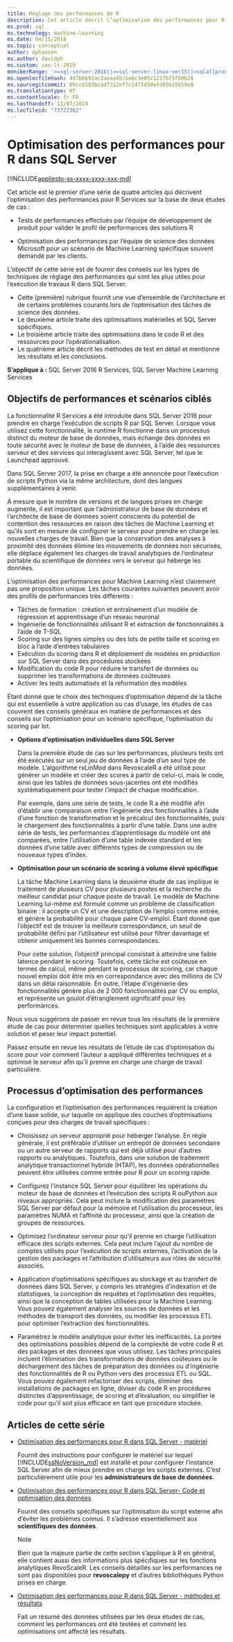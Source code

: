 ```yaml
---
title: Réglage des performances de R
description: Cet article décrit l’optimisation des performances pour R Services.
ms.prod: sql
ms.technology: machine-learning
ms.date: 04/15/2018
ms.topic: conceptual
author: dphansen
ms.author: davidph
ms.custom: seo-lt-2019
monikerRange: '>=sql-server-2016||>=sql-server-linux-ver15||=sqlallproducts-allversions'
ms.openlocfilehash: 4d7b6b91ac3aeaa45c5e6c3e05c12176f5f60b28
ms.sourcegitcommit: 09ccd103bcad7312ef7c2471d50efd85615b59e8
ms.translationtype: HT
ms.contentlocale: fr-FR
ms.lasthandoff: 11/07/2019
ms.locfileid: "73727362"
---
```

# <a name="performance-tuning-for-r-in-sql-server"></a>Optimisation des performances pour R dans SQL Server
[!INCLUDE[appliesto-ss-xxxx-xxxx-xxx-md](../../includes/appliesto-ss-xxxx-xxxx-xxx-md.md)]

Cet article est le premier d’une série de quatre articles qui décrivent l’optimisation des performances pour R Services sur la base de deux études de cas :

- Tests de performances effectués par l’équipe de développement de produit pour valider le profil de performances des solutions R

- Optimisation des performances par l’équipe de science des données Microsoft pour un scénario de Machine Learning spécifique souvent demandé par les clients.

L’objectif de cette série est de fournir des conseils sur les types de techniques de réglage des performances qui sont les plus utiles pour l’exécution de travaux R dans SQL Server.

+ Cette (première) rubrique fournit une vue d’ensemble de l’architecture et de certains problèmes courants lors de l’optimisation des tâches de science des données.
+ Le deuxième article traite des optimisations matérielles et SQL Server spécifiques.
+ Le troisième article traite des optimisations dans le code R et des ressources pour l’opérationalisation.
+ Le quatrième article décrit les méthodes de test en détail et mentionne les résultats et les conclusions.

**S’applique à :** SQL Server 2016 R Services, SQL Server Machine Learning Services

## <a name="performance-goals-and-targeted-scenarios"></a>Objectifs de performances et scénarios ciblés

La fonctionnalité R Services a été introduite dans SQL Server 2016 pour prendre en charge l’exécution de scripts R par SQL Server. Lorsque vous utilisez cette fonctionnalité, le runtime R fonctionne dans un processus distinct du moteur de base de données, mais échange des données en toute sécurité avec le moteur de base de données, à l’aide des ressources serveur et des services qui interagissent avec SQL Server, tel que le Launchpad approuvé.

Dans SQL Server 2017, la prise en charge a été annoncée pour l’exécution de scripts Python via la même architecture, dont des langues supplémentaires à venir.

À mesure que le nombre de versions et de langues prises en charge augmente, il est important que l’administrateur de base de données et l’architecte de base de données soient conscients du potentiel de contention des ressources en raison des tâches de Machine Learning et qu’ils sont en mesure de configurer le serveur pour prendre en charge les nouvelles charges de travail. Bien que la conservation des analyses à proximité des données élimine les mouvements de données non sécurisés, elle déplace également les charges de travail analytiques de l’ordinateur portable du scientifique de données vers le serveur qui héberge les données.

L’optimisation des performances pour Machine Learning n’est clairement pas une proposition unique. Les tâches courantes suivantes peuvent avoir des profils de performances très différents :

- Tâches de formation : création et entraînement d’un modèle de régression et apprentissage d’un réseau neuronal
- Ingénierie de fonctionnalités utilisant R et extraction de fonctionnalités à l’aide de T-SQL
- Scoring sur des lignes simples ou des lots de petite taille et scoring en bloc à l’aide d’entrées tabulaires
- Exécution du scoring dans R et déploiement de modèles en production sur SQL Server dans des procédures stockées
- Modification du code R pour réduire le transfert de données ou supprimer les transformations de données coûteuses
- Activer les tests automatisés et la reformation des modèles

Étant donné que le choix des techniques d’optimisation dépend de la tâche qui est essentielle à votre application ou cas d’usage, les études de cas couvrent des conseils généraux en matière de performances et des conseils sur l’optimisation pour un scénario spécifique, l’optimisation du scoring par lot.

+ **Options d’optimisation individuelles dans SQL Server**

    Dans la première étude de cas sur les performances, plusieurs tests ont été exécutés sur un seul jeu de données à l’aide d’un seul type de modèle. L’algorithme rxLinMod dans RevoscaleR a été utilisé pour générer un modèle et créer des scores à partir de celui-ci, mais le code, ainsi que les tables de données sous-jacentes ont été modifiés systématiquement pour tester l’impact de chaque modification.

    Par exemple, dans une série de tests, le code R a été modifié afin d’établir une comparaison entre l’ingénierie des fonctionnalités à l’aide d’une fonction de transformation et le précalcul des fonctionnalités, puis le chargement des fonctionnalités à partir d’une table. Dans une autre série de tests, les performances d’apprentissage du modèle ont été comparées, entre l’utilisation d’une table indexée standard et les données d’une table avec différents types de compression ou de nouveaux types d’index.

+ **Optimisation pour un scénario de scoring à volume élevé spécifique**

    La tâche Machine Learning dans la deuxième étude de cas implique le traitement de plusieurs CV pour plusieurs postes et la recherche du meilleur candidat pour chaque poste de travail. Le modèle de Machine Learning lui-même est formulé comme un problème de classification binaire : il accepte un CV et une description de l’emploi comme entrée, et génère la probabilité pour chaque paire CV-emploi. Étant donné que l’objectif est de trouver la meilleure correspondance, un seuil de probabilité défini par l’utilisateur est utilisé pour filtrer davantage et obtenir uniquement les bonnes correspondances.

    Pour cette solution, l’objectif principal consistait à atteindre une faible latence pendant le scoring. Toutefois, cette tâche est coûteuse en termes de calcul, même pendant le processus de scoring, car chaque nouvel emploi doit être mis en correspondance avec des millions de CV dans un délai raisonnable. En outre, l’étape d’ingénierie des fonctionnalités génère plus de 2 000 fonctionnalités par CV ou emploi, et représente un goulot d’étranglement significatif pour les performances.

Nous vous suggérons de passer en revue tous les résultats de la première étude de cas pour déterminer quelles techniques sont applicables à votre solution et peser leur impact potentiel.

Passez ensuite en revue les résultats de l’étude de cas d’optimisation du score pour voir comment l’auteur a appliqué différentes techniques et a optimisé le serveur afin qu’il prenne en charge une charge de travail particulière.

## <a name="performance-optimization-process"></a>Processus d’optimisation des performances

La configuration et l’optimisation des performances requièrent la création d’une base solide, sur laquelle on applique des couches d’optimisations conçues pour des charges de travail spécifiques :

- Choisissez un serveur approprié pour héberger l’analyse. En règle générale, il est préférable d’utiliser un entrepôt de données secondaire ou un autre serveur de rapports qui est déjà utilisé pour d’autres rapports ou analytiques. Toutefois, dans une solution de traitement analytique transactionnel hybride (HTAP), les données opérationnelles peuvent être utilisées comme entrée pour R pour un scoring rapide.

- Configurez l’instance SQL Server pour équilibrer les opérations du moteur de base de données et l’exécution des scripts R ouPython aux niveaux appropriés. Cela peut inclure la modification des paramètres SQL Server par défaut pour la mémoire et l’utilisation du processeur, les paramètres NUMA et l’affinité du processeur, ainsi que la création de groupes de ressources.

- Optimisez l’ordinateur serveur pour qu’il prenne en charge l’utilisation efficace des scripts externes. Cela peut inclure l’ajout du nombre de comptes utilisés pour l’exécution de scripts externes, l’activation de la gestion des packages et l’attribution d’utilisateurs aux rôles de sécurité associés.

- Application d’optimisations spécifiques au stockage et au transfert de données dans SQL Server, y compris les stratégies d’indexation et de statistiques, la conception de requêtes et l’optimisation des requêtes, ainsi que la conception de tables utilisées pour la Machine Learning. Vous pouvez également analyser les sources de données et les méthodes de transport des données, ou modifier les processus ETL pour optimiser l’extraction des fonctionnalités.

- Paramétrez le modèle analytique pour éviter les inefficacités. La portée des optimisations possibles dépend de la complexité de votre code R et des packages et des données que vous utilisez. Les tâches principales incluent l’élimination des transformations de données coûteuses ou le déchargement des tâches de préparation des données ou d’ingénierie des fonctionnalités de R ou Python vers des processus ETL ou SQL. Vous pouvez également refactoriser des scripts, éliminer des installations de packages en ligne, diviser du code R en procédures distinctes d’apprentissage, de scoring et d’évaluation, ou simplifier le code pour qu’il soit plus efficace en tant que procédure stockée.

## <a name="articles-in-this-series"></a>Articles de cette série

+ [Optimisation des performances pour R dans SQL Server - matériel](../r/sql-server-configuration-r-services.md)

    Fournit des instructions pour configurer le matériel sur lequel [!INCLUDE[ssNoVersion_md](../../includes/ssnoversion-md.md)] est installé et pour configurer l’instance SQL Server afin de mieux prendre en charge les scripts externes. C’est particulièrement utile pour les **administrateurs de base de données**.

+ [Optimisation des performances pour R dans SQL Server- Code et optimisation des données](../r/r-and-data-optimization-r-services.md)

    Fournit des conseils spécifiques sur l’optimisation du script externe afin d’éviter les problèmes connus. Il s’adresse essentiellement aux **scientifiques des données**.

    > [!NOTE]
    > Bien que la majeure partie de cette section s’applique à R en général, elle contient aussi des informations plus spécifiques sur les fonctions analytiques RevoScaleR. Les conseils détaillés sur les performances ne sont pas disponibles pour **revoscalepy** et d’autres bibliothèques Python prises en charge.
    >

+ [Optimisation des performances pour R dans SQL Server - méthodes et résultats](../r/performance-case-study-r-services.md)

    Fait un résumé des données utilisées par les deux études de cas, comment les performances ont été testées et comment les optimisations ont affecté les résultats.
